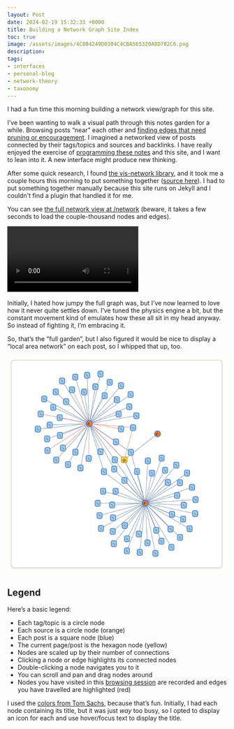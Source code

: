 ```yaml
---
layout: Post
date: 2024-02-19 15:32:33 +0000
title: Building a Network Graph Site Index
toc: true
image: /assets/images/4C804249D0304C4CBA565320A8D782C6.png
description: 
tags: 
- interfaces
- personal-blog
- network-theory
- taxonomy
---
```


I had a fun time this morning building a network view/graph for this site\.

I’ve been wanting to walk a visual path through this notes garden for a while\. Browsing posts “near” each other and [finding edges that need pruning or encouragement](https://www.joshbeckman.org/blog/weeding-the-edges)\. I imagined a networked view of posts connected by their tags/topics and sources and backlinks\. I have really enjoyed the exercise of [programming these notes](https://www.joshbeckman.org/notes/472520959) and this site, and I want to lean into it\. A new interface might produce new thinking.

After some quick research, I found [the vis\-network library](https://github.com/visjs/vis-network), and it took me a couple hours this morning to put something together \([source here](https://github.com/joshbeckman/notes/blob/6e65c2c2610261b4a95c34ce6abc583364ab053b/_includes/Network.html)\)\. I had to put something together manually because this site runs on Jekyll and I couldn't find a plugin that handled it for me.

You can see [the full network view at /network](https://www.joshbeckman.org/network/) \(beware, it takes a few seconds to load the couple\-thousand nodes and edges\)\.

<video controls src="/assets/videos/D0253D57B1CB4DE6BBCA4F86EA84C2A9.mov"></video>

Initially, I hated how jumpy the full graph was, but I’ve now learned to love how it never quite settles down\. I’ve tuned the physics engine a bit, but the constant movement kind of emulates how these all sit in my head anyway\. So instead of fighting it, I’m embracing it\.

So, that’s the “full garden”, but I also figured it would be nice to display a “local area network” on each post, so I whipped that up, too\.

![](/assets/images/4C804249D0304C4CBA565320A8D782C6.png)

## Legend
Here’s a basic legend:
- Each tag/topic is a circle node
- Each source is a circle node \(orange\)
- Each post is a square node \(blue\)
- The current page/post is the hexagon node \(yellow\)
- Nodes are scaled up by their number of connections
- Clicking a node or edge highlights its connected nodes
- Double\-clicking a node navigates you to it
- You can scroll and pan and drag nodes around
- Nodes you have visited in this [browsing session](https://developer.mozilla.org/en-US/docs/Web/API/Window/sessionStorage) are recorded and edges you have travelled are highlighted \(red\)

I used the [colors from Tom Sachs](https://www.joshbeckman.org/blog/tom-sachs-colors), because that’s fun\. Initially, I had each node containing its title, but it was just *way* too busy, so I opted to display an icon for each and use hover/focus text to display the title\.

